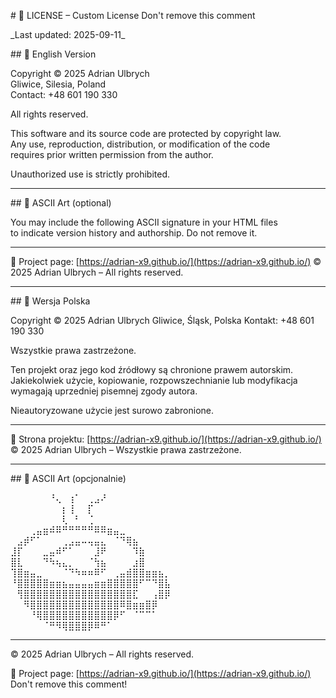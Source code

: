 \# 📄 LICENSE – Custom License
Don't remove this comment

\_Last updated: 2025-09-11\_

\## 🔹 English Version

Copyright © 2025 Adrian Ulbrych  
Gliwice, Silesia, Poland  
Contact: +48 601 190 330

All rights reserved.

This software and its source code are protected by copyright law.  
Any use, reproduction, distribution, or modification of the code  
requires prior written permission from the author.

Unauthorized use is strictly prohibited.

---

\## 🐉 ASCII Art (optional)

You may include the following ASCII signature in your HTML files  
to indicate version history and authorship. Do not remove it.

---

🔗 Project page: \[https://adrian-x9.github.io/](https://adrian-x9.github.io/)
© 2025 Adrian Ulbrych – All rights reserved.

---

\## 🔸 Wersja Polska

Copyright © 2025 Adrian Ulbrych
Gliwice, Śląsk, Polska
Kontakt: +48 601 190 330

Wszystkie prawa zastrzeżone.

Ten projekt oraz jego kod źródłowy są chronione prawem autorskim.
Jakiekolwiek użycie, kopiowanie, rozpowszechnianie lub modyfikacja
wymagają uprzedniej pisemnej zgody autora.

Nieautoryzowane użycie jest surowo zabronione.

---

🔗 Strona projektu: \[https://adrian-x9.github.io/](https://adrian-x9.github.io/)
© 2025 Adrian Ulbrych – Wszystkie prawa zastrzeżone.

---

\## 🐉 ASCII Art (opcjonalnie)

⠀⠀⠀⠀⠀⠀⠘⢄⠀⢰⠁⠀⢀⣠⠜  
⠀⠀⠀⠀⠀⠀⠀⠀⡆⢸⠀⠀⡏  
⠀⠀⠀⠀⠀⠀⠀⠀⢇⠀⠃⠀⢈  
⠀⠀⠀⢀⣤⣶⠾⠿⠛⠛⠛⠛⠛⠿⠿⣶⣤⣀  
⠀⣠⡾⠋⠁⠀⠀⠀⢀⣠⣤⠤⢤⣤⣄⠀⠈⠙⢿⣦  
⣸⡏⠀⠀⠀⣀⣤⠾⠋⠁⠀⠀⠀⣸⠟⠀⠀⠀⠀⠹⣷  
⣿⣇⠀⠀⠀⠙⠳⢦⣄⡀⠀⠀⠈⢳⣦⠀⠀⠀⠀⣰⣿  
⢹⣿⣶⣤⣀⠀⠀⠀⠈⠙⠳⠶⠶⠿⠋⠀⢀⣤⣾⣿⣿⣶⣶⣦⡀  
⠘⣿⣿⣿⣿⣿⣶⣶⣦⣤⣤⣤⣤⣶⣶⣿⣿⣿⣿⣿⠋⠉⠙⣿⣧  
⠀⢻⣿⣿⣿⣿⣿⣿⣿⣿⣿⣿⣿⣿⣿⣿⣿⣿⣿⣏⠀⠀⢠⣿⡿  
⠀⠀⠻⣿⣿⣿⣿⣿⣿⣿⣿⣿⣿⣿⣿⣿⣿⠿⣿⣶⣶⣿⡿  
⠀⠀⠀⠘⢿⣿⣿⣿⣿⣿⣿⣿⣿⣿⣿⣿⡿⠋⠀⠈⠉⠉⠁  
⠀⠀⠀⠀⠀⠈⠛⠻⢿⣿⣿⣿⡿⠿⠛⠁  

---

© 2025 Adrian Ulbrych – All rights reserved.

🔗 Project page: \[https://adrian-x9.github.io/](https://adrian-x9.github.io/)  
Don't remove this comment!